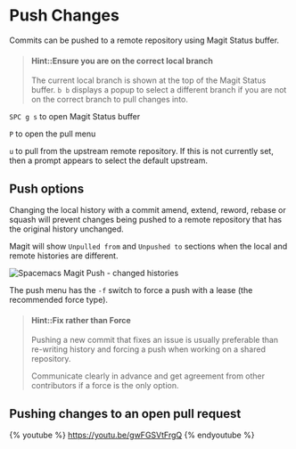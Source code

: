 # Push Changes
Commits can be pushed to a remote repository using Magit Status buffer.

> #### Hint::Ensure you are on the correct local branch
> The current local branch is shown at the top of the Magit Status buffer.
> `b b` displays a popup to select a different branch if you are not on the correct branch to pull changes into.

`SPC g s` to open Magit Status buffer

`P` to open the pull menu

`u` to pull from the upstream remote repository.  If this is not currently set, then a prompt appears to select the default upstream.


## Push options
Changing the local history with a commit amend, extend, reword, rebase or squash will prevent changes being pushed to a remote repository that has the original history unchanged.

Magit will show `Unpulled from` and `Unpushed to` sections when the local and remote histories are different.

![Spacemacs Magit Push - changed histories](/images/spacemacs-magit-push-changed-history.png)

The push menu has the `-f` switch to force a push with a lease (the recommended force type).

> #### Hint::Fix rather than Force
> Pushing a new commit that fixes an issue is usually preferable than re-writing history and forcing a push when working on a shared repository.
>
> Communicate clearly in advance and get agreement from other contributors if a force is the only option.


## Pushing changes to an open pull request

{% youtube %}
https://youtu.be/gwFGSVtFrgQ
{% endyoutube %}
